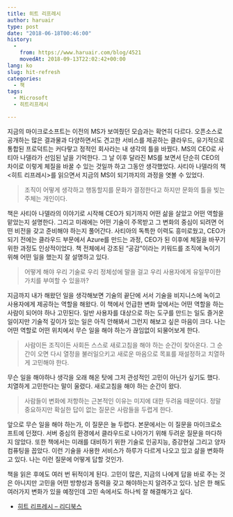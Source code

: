 ```yaml
---
title: 히트 리프레시
author: haruair
type: post
date: "2018-06-18T00:46:00"
history:
  - 
    from: https://www.haruair.com/blog/4521
    movedAt: 2018-09-13T22:02:42+00:00
lang: ko
slug: hit-refresh
categories:
  - 책
tags:
  - Microsoft
  - 히트리프레시

---
```

지금의 마이크로소프트는 이전의 MS가 보여줬던 모습과는 확연히 다르다. 오픈소스로 공개하는 많은 결과물과 다양하면서도 견고한 서비스를 제공하는 클라우드, 유기적으로 통합된 프로덕트는 커다랗고 정적인 회사라는 내 생각의 틀을 바꿨다. MS의 CEO로 사티아 나델라가 선임된 날을 기억한다. 그 날 이후 달라진 MS를 보면서 단순히 CEO의 차이로 이렇게 체질을 바꿀 수 있는 것일까 하고 그동안 생각했었다. 사티아 나델라의 책 <히트 리프레시>를 읽으면서 지금의 MS이 되기까지의 과정을 엿볼 수 있었다.

> 조직이 어떻게 생각하고 행동할지를 문화가 결정한다고 하지만 문화의 틀을 빚는 주체는 개인이다. 

책은 사티아 나델라의 이야기로 시작해 CEO가 되기까지 어떤 삶을 살았고 어떤 역할을 맡았는지 설명한다. 그리고 미래에는 어떤 기술이 주목받고 그 변화의 중심이 되려면 어떤 비전을 갖고 준비해야 하는지 풀어간다. 사티아의 독특한 이력도 흥미로웠고, CEO가 되기 전에는 클라우드 부문에서 Azure를 만드는 과정, CEO가 된 이후에 체질을 바꾸기 위한 과정도 인상적이었다. 책 전체에서 강조된 “공감”이라는 키워드를 조직에 녹이기 위해 어떤 일을 했는지 잘 설명하고 있다.

> 어떻게 해야 우리 기술로 우리 정체성에 말을 걸고 우리 사용자에게 유일무이한 가치를 부여할 수 있을까? 

지금까지 내가 해왔던 일을 생각해보면 기술의 끝단에 서서 기술을 비지니스에 녹이고 사용자에게 제공하는 역할을 해왔다. 이 책에서 언급한 변화 앞에서는 어떤 역할을 하는 사람이 되어야 하나 고민된다. 일반 사용자를 대상으로 하는 도구를 만드는 일도 즐거운 일이지만 기술적 깊이가 있는 일은 아직 안해봐서 그런지 해보고 싶은 마음이 크다. 나는 어떤 역할로 어떤 위치에서 무슨 일을 해야 하는가 끊임없이 되물어보게 한다.

> 사람이든 조직이든 사회든 스스로 새로고침을 해야 하는 순간이 찾아온다. 그 순간이 오면 다시 열정을 불러일으키고 새로운 마음으로 목표를 재설정하고 치열하게 고민해야 한다. 

무슨 일을 해야하나 생각을 오래 해온 탓에 그저 관성적인 고민이 아닌가 싶기도 했다. 치열하게 고민한다는 말이 울렸다. 새로고침을 해야 하는 순간이 왔다.

> 사람들이 변화에 저항하는 근본적인 이유는 미지에 대한 두려움 때문이다. 정말 중요하지만 확실한 답이 없는 질문은 사람들을 두렵게 한다. 

앞으로 무슨 일을 해야 하는가, 이 질문은 늘 두렵다. 본문에서는 이 질문을 마이크로소프트에 던졌다. 서버 중심의 환경에서 클라우드로 나아가기 위해 두려운 질문을 마다하지 않았다. 또한 책에서는 미래를 대비하기 위한 기술로 인공지능, 증강현실 그리고 양자 컴퓨팅을 꼽았다. 이런 기술을 사용한 서비스가 하루가 다르게 나오고 있고 삶을 변화하고 있다. 나는 이런 질문에 어떻게 답할 것인가.

책을 읽은 후에도 여러 번 뒤적이게 된다. 고민이 많은, 지금의 나에게 답을 바로 주는 것은 아니지만 고민을 어떤 방향성과 동력을 갖고 해야하는지 알려주고 있다. 남은 한 해도 여러가지 변화가 있을 예정인데 고민 속에서도 하나씩 잘 해결해가고 싶다.

  * [히트 리프레시 &#8211; 리디북스][1]

 [1]: https://ridibooks.com/v2/Detail?id=745000095